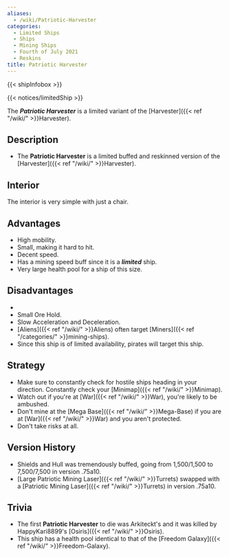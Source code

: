 ```yaml
---
aliases:
  - /wiki/Patriotic-Harvester
categories:
  - Limited Ships
  - Ships
  - Mining Ships
  - Fourth of July 2021
  - Reskins
title: Patriotic Harvester
---
```


{{< shipInfobox >}}

{{< notices/limitedShip >}}

The **_Patriotic Harvester_** is a limited variant of the [Harvester]({{< ref "/wiki/" >}}Harvester).

## Description

- The **Patriotic Harvester** is a limited buffed and reskinned version of the [Harvester]({{< ref "/wiki/" >}}Harvester).

## Interior

The interior is very simple with just a chair.

## Advantages

- High mobility.
- Small, making it hard to hit.
- Decent speed.
- Has a mining speed buff since it is a **_limited_** ship.
- Very large health pool for a ship of this size.

## Disadvantages

-
- Small Ore Hold.
- Slow Acceleration and Deceleration.
- [Aliens]({{< ref "/wiki/" >}}Aliens) often target [Miners]({{< ref "/categories/" >}}mining-ships).
- Since this ship is of limited availability, pirates will target this ship.

## Strategy

- Make sure to constantly check for hostile ships heading in your direction. Constantly check your [Minimap]({{< ref "/wiki/" >}}Minimap).
- Watch out if you're at [War]({{< ref "/wiki/" >}}War), you're likely to be ambushed.
- Don't mine at the [Mega Base]({{< ref "/wiki/" >}}Mega-Base) if you are at [War]({{< ref "/wiki/" >}}War) and you aren't protected.
- Don't take risks at all.

## Version History

- Shields and Hull was tremendously buffed, going from 1,500/1,500 to 7,500/7,500 in version .75a10.
- [Large Patriotic Mining Laser]({{< ref "/wiki/" >}}Turrets) swapped with a [Patriotic Mining Laser]({{< ref "/wiki/" >}}Turrets) in version .75a10.

## Trivia

- The first **Patriotic Harvester** to die was Arkiteckt's and it was killed by HappyKari8899's [Osiris]({{< ref "/wiki/" >}}Osiris).
- This ship has a health pool identical to that of the [Freedom Galaxy]({{< ref "/wiki/" >}}Freedom-Galaxy).
